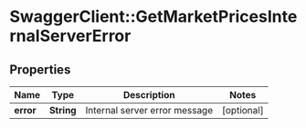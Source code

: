 # SwaggerClient::GetMarketPricesInternalServerError

## Properties
Name | Type | Description | Notes
------------ | ------------- | ------------- | -------------
**error** | **String** | Internal server error message | [optional] 


